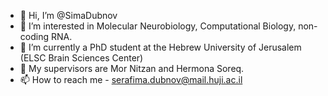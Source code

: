 - 👋 Hi, I’m @SimaDubnov
- 👀 I’m interested in Molecular Neurobiology, Computational Biology, non-coding RNA. 
- 🌱 I’m currently a PhD student at the Hebrew University of Jerusalem (ELSC Brain Sciences Center)
- 💞️ My supervisors are Mor Nitzan and Hermona Soreq.
- 📫 How to reach me - serafima.dubnov@mail.huji.ac.il

<!---
SimaDubnov/SimaDubnov is a ✨ special ✨ repository because its `README.md` (this file) appears on your GitHub profile.
You can click the Preview link to take a look at your changes.
--->
